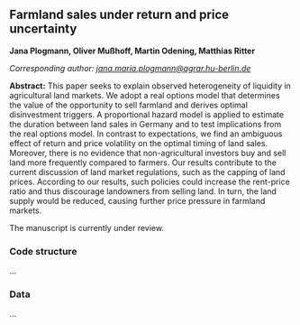 ## Farmland sales under return and price uncertainty

**Jana Plogmann, Oliver Mußhoff, Martin Odening, Matthias Ritter**

*Corresponding author: jana.maria.plogmann@agrar.hu-berlin.de*

**Abstract:**
This paper seeks to explain observed heterogeneity of liquidity in agricultural land markets. We adopt a real options model that determines the value of the opportunity to sell farmland and derives optimal disinvestment triggers. A proportional hazard model is applied to estimate the duration between land sales in Germany and to test implications from the real options model. In contrast to expectations, we find an ambiguous effect of return and price volatility on the optimal timing of land sales. Moreover, there is no evidence that non-agricultural investors buy and sell land more frequently compared to farmers. Our results contribute to the current discussion of land market regulations, such as the capping of land prices. According to our results, such policies could increase the rent-price ratio and thus discourage landowners from selling land. In turn, the land supply would be reduced, causing further price pressure in farmland markets.

The manuscript is currently under review.

### Code structure
...

### Data
...

